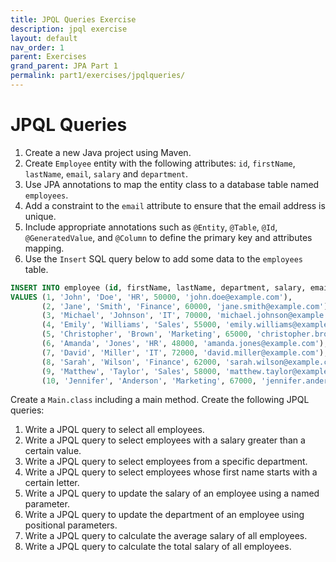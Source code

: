 ```yaml
---
title: JPQL Queries Exercise
description: jpql exercise
layout: default
nav_order: 1
parent: Exercises
grand_parent: JPA Part 1
permalink: part1/exercises/jpqlqueries/
---
```


# JPQL Queries

1. Create a new Java project using Maven.
2. Create `Employee` entity with the following attributes: `id`, `firstName`, `lastName`, `email`, `salary`
   and `department`.
3. Use JPA annotations to map the entity class to a database table named `employees`.
4. Add a constraint to the `email` attribute to ensure that the email address is unique.
5. Include appropriate annotations such as `@Entity`, `@Table`, `@Id`, `@GeneratedValue`, and `@Column` to define the
   primary key and attributes mapping.
6. Use the `Insert` SQL query below to add some data to the `employees` table.

```sql
INSERT INTO employee (id, firstName, lastName, department, salary, email)
VALUES (1, 'John', 'Doe', 'HR', 50000, 'john.doe@example.com'),
       (2, 'Jane', 'Smith', 'Finance', 60000, 'jane.smith@example.com'),
       (3, 'Michael', 'Johnson', 'IT', 70000, 'michael.johnson@example.com'),
       (4, 'Emily', 'Williams', 'Sales', 55000, 'emily.williams@example.com'),
       (5, 'Christopher', 'Brown', 'Marketing', 65000, 'christopher.brown@example.com'),
       (6, 'Amanda', 'Jones', 'HR', 48000, 'amanda.jones@example.com'),
       (7, 'David', 'Miller', 'IT', 72000, 'david.miller@example.com'),
       (8, 'Sarah', 'Wilson', 'Finance', 62000, 'sarah.wilson@example.com'),
       (9, 'Matthew', 'Taylor', 'Sales', 58000, 'matthew.taylor@example.com'),
       (10, 'Jennifer', 'Anderson', 'Marketing', 67000, 'jennifer.anderson@example.com');
```

Create a `Main.class` including a main method.
Create the following JPQL queries:

1. Write a JPQL query to select all employees.
2. Write a JPQL query to select employees with a salary greater than a certain value.
3. Write a JPQL query to select employees from a specific department.
4. Write a JPQL query to select employees whose first name starts with a certain letter.
5. Write a JPQL query to update the salary of an employee using a named parameter.
6. Write a JPQL query to update the department of an employee using positional parameters.
7. Write a JPQL query to calculate the average salary of all employees.
8. Write a JPQL query to calculate the total salary of all employees.
